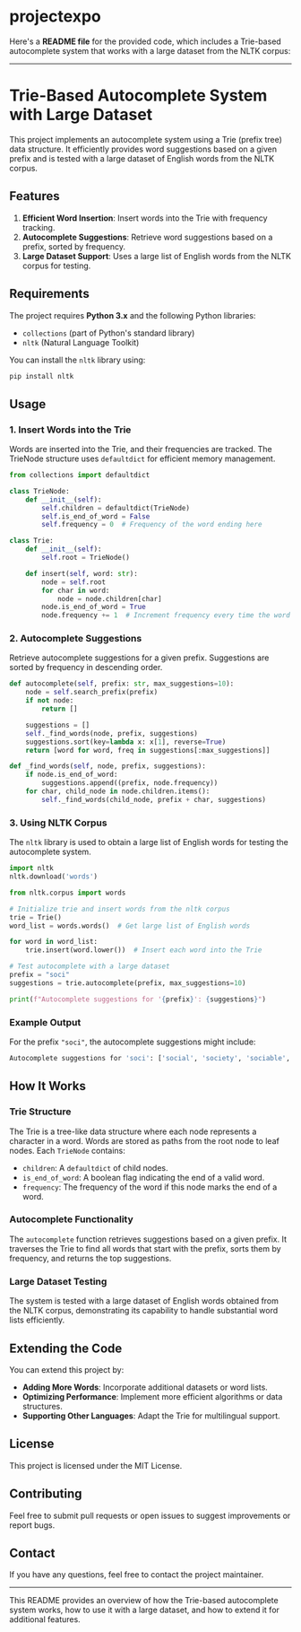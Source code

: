 # projectexpo
Here's a **README file** for the provided code, which includes a Trie-based autocomplete system that works with a large dataset from the NLTK corpus:

---

# Trie-Based Autocomplete System with Large Dataset

This project implements an autocomplete system using a Trie (prefix tree) data structure. It efficiently provides word suggestions based on a given prefix and is tested with a large dataset of English words from the NLTK corpus.

## Features

1. **Efficient Word Insertion**: Insert words into the Trie with frequency tracking.
2. **Autocomplete Suggestions**: Retrieve word suggestions based on a prefix, sorted by frequency.
3. **Large Dataset Support**: Uses a large list of English words from the NLTK corpus for testing.

## Requirements

The project requires **Python 3.x** and the following Python libraries:

- `collections` (part of Python's standard library)
- `nltk` (Natural Language Toolkit)

You can install the `nltk` library using:

```bash
pip install nltk
```

## Usage

### 1. Insert Words into the Trie

Words are inserted into the Trie, and their frequencies are tracked. The TrieNode structure uses `defaultdict` for efficient memory management.

```python
from collections import defaultdict

class TrieNode:
    def __init__(self):
        self.children = defaultdict(TrieNode)
        self.is_end_of_word = False
        self.frequency = 0  # Frequency of the word ending here

class Trie:
    def __init__(self):
        self.root = TrieNode()

    def insert(self, word: str):
        node = self.root
        for char in word:
            node = node.children[char]
        node.is_end_of_word = True
        node.frequency += 1  # Increment frequency every time the word is inserted
```

### 2. Autocomplete Suggestions

Retrieve autocomplete suggestions for a given prefix. Suggestions are sorted by frequency in descending order.

```python
def autocomplete(self, prefix: str, max_suggestions=10):
    node = self.search_prefix(prefix)
    if not node:
        return []

    suggestions = []
    self._find_words(node, prefix, suggestions)
    suggestions.sort(key=lambda x: x[1], reverse=True)
    return [word for word, freq in suggestions[:max_suggestions]]

def _find_words(self, node, prefix, suggestions):
    if node.is_end_of_word:
        suggestions.append((prefix, node.frequency))
    for char, child_node in node.children.items():
        self._find_words(child_node, prefix + char, suggestions)
```

### 3. Using NLTK Corpus

The `nltk` library is used to obtain a large list of English words for testing the autocomplete system.

```python
import nltk
nltk.download('words')

from nltk.corpus import words

# Initialize trie and insert words from the nltk corpus
trie = Trie()
word_list = words.words()  # Get large list of English words

for word in word_list:
    trie.insert(word.lower())  # Insert each word into the Trie

# Test autocomplete with a large dataset
prefix = "soci"
suggestions = trie.autocomplete(prefix, max_suggestions=10)

print(f"Autocomplete suggestions for '{prefix}': {suggestions}")
```

### Example Output

For the prefix `"soci"`, the autocomplete suggestions might include:

```bash
Autocomplete suggestions for 'soci': ['social', 'society', 'sociable', ...]
```

## How It Works

### Trie Structure

The Trie is a tree-like data structure where each node represents a character in a word. Words are stored as paths from the root node to leaf nodes. Each `TrieNode` contains:
- `children`: A `defaultdict` of child nodes.
- `is_end_of_word`: A boolean flag indicating the end of a valid word.
- `frequency`: The frequency of the word if this node marks the end of a word.

### Autocomplete Functionality

The `autocomplete` function retrieves suggestions based on a given prefix. It traverses the Trie to find all words that start with the prefix, sorts them by frequency, and returns the top suggestions.

### Large Dataset Testing

The system is tested with a large dataset of English words obtained from the NLTK corpus, demonstrating its capability to handle substantial word lists efficiently.

## Extending the Code

You can extend this project by:
- **Adding More Words**: Incorporate additional datasets or word lists.
- **Optimizing Performance**: Implement more efficient algorithms or data structures.
- **Supporting Other Languages**: Adapt the Trie for multilingual support.

## License

This project is licensed under the MIT License.

## Contributing

Feel free to submit pull requests or open issues to suggest improvements or report bugs.

## Contact

If you have any questions, feel free to contact the project maintainer.

---

This README provides an overview of how the Trie-based autocomplete system works, how to use it with a large dataset, and how to extend it for additional features.
